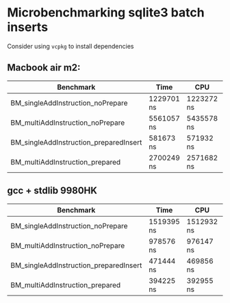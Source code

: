 # Microbenchmarking sqlite3 batch inserts

Consider using `vcpkg` to install dependencies

## Macbook air m2:

| Benchmark                              | Time       | CPU        | Iterations |
|----------------------------------------|------------|------------|------------|
| BM_singleAddInstruction_noPrepare      | 1229701 ns | 1223272 ns | 518        |
| BM_multiAddInstruction_noPrepare       | 5561057 ns | 5435578 ns | 128        |
| BM_singleAddInstruction_preparedInsert | 581673 ns  | 571932 ns  | 1221       |
| BM_multiAddInstruction_prepared        | 2700249 ns | 2571682 ns | 274        |

## gcc + stdlib 9980HK 

| Benchmark                              | Time       | CPU        | Iterations |
|----------------------------------------|------------|------------|------------|
| BM_singleAddInstruction_noPrepare      | 1519395 ns | 1512932 ns | 475        |
| BM_multiAddInstruction_noPrepare       | 978576 ns  | 976147 ns  | 721        |
| BM_singleAddInstruction_preparedInsert | 471444 ns  | 469856 ns  | 1487       |
| BM_multiAddInstruction_prepared        | 394225 ns  | 392955 ns  | 1766       |
